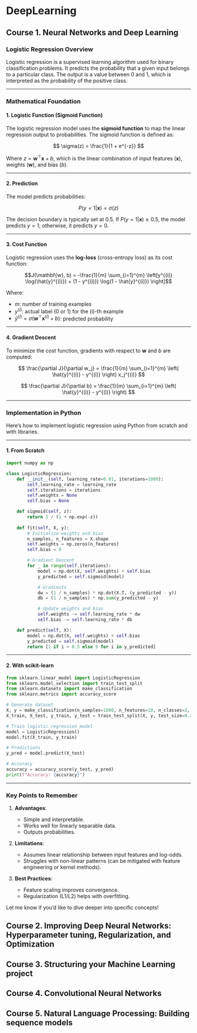 # DeepLearning

## Course 1. Neural Networks and Deep Learning 



### Logistic Regression Overview

Logistic regression is a supervised learning algorithm used for binary classification problems. It predicts the probability that a given input belongs to a particular class. The output is a value between 0 and 1, which is interpreted as the probability of the positive class.

---

### Mathematical Foundation

#### 1. **Logistic Function (Sigmoid Function)**
The logistic regression model uses the **sigmoid function** to map the linear regression output to probabilities. The sigmoid function is defined as:

$$
\sigma(z) = \frac{1}{1 + e^{-z}}
$$

Where $z = \mathbf{w}^\top \mathbf{x} + b$, which is the linear combination of input features ($\mathbf{x}$), weights ($\mathbf{w}$), and bias ($b$).

---

#### 2. **Prediction**
The model predicts probabilities:

$$P(y=1 | \mathbf{x}) = \sigma(z)$$

The decision boundary is typically set at 0.5. If $P(y=1 | \mathbf{x}) \geq 0.5$, the model predicts $y=1$; otherwise, it predicts $y=0$.

---

#### 3. **Cost Function**
Logistic regression uses the **log-loss** (cross-entropy loss) as its cost function:

$$J(\mathbf{w}, b) = -\frac{1}{m} \sum_{i=1}^{m} \left[y^{(i)} \log(\hat{y}^{(i)}) + (1 - y^{(i)}) \log(1 - \hat{y}^{(i)}) \right]$$

Where:
- $m$: number of training examples
- $y^{(i)}$: actual label (0 or 1) for the \(i\)-th example
- $\hat{y}^{(i)} = \sigma(\mathbf{w}^\top \mathbf{x}^{(i)} + b)$: predicted probability

---

#### 4. **Gradient Descent**
To minimize the cost function, gradients with respect to $\mathbf{w}$ and $b$ are computed:

$$
\frac{\partial J}{\partial w_j} = \frac{1}{m} \sum_{i=1}^{m} \left( \hat{y}^{(i)} - y^{(i)} \right) x_j^{(i)}
$$

$$
\frac{\partial J}{\partial b} = \frac{1}{m} \sum_{i=1}^{m} \left( \hat{y}^{(i)} - y^{(i)} \right)
$$

---

### Implementation in Python

Here’s how to implement logistic regression using Python from scratch and with libraries.

---

#### 1. **From Scratch**

```python
import numpy as np

class LogisticRegression:
    def __init__(self, learning_rate=0.01, iterations=1000):
        self.learning_rate = learning_rate
        self.iterations = iterations
        self.weights = None
        self.bias = None

    def sigmoid(self, z):
        return 1 / (1 + np.exp(-z))
    
    def fit(self, X, y):
        # Initialize weights and bias
        n_samples, n_features = X.shape
        self.weights = np.zeros(n_features)
        self.bias = 0

        # Gradient Descent
        for _ in range(self.iterations):
            model = np.dot(X, self.weights) + self.bias
            y_predicted = self.sigmoid(model)

            # Gradients
            dw = (1 / n_samples) * np.dot(X.T, (y_predicted - y))
            db = (1 / n_samples) * np.sum(y_predicted - y)

            # Update weights and bias
            self.weights -= self.learning_rate * dw
            self.bias -= self.learning_rate * db

    def predict(self, X):
        model = np.dot(X, self.weights) + self.bias
        y_predicted = self.sigmoid(model)
        return [1 if i > 0.5 else 0 for i in y_predicted]
```

---

#### 2. **With scikit-learn**

```python
from sklearn.linear_model import LogisticRegression
from sklearn.model_selection import train_test_split
from sklearn.datasets import make_classification
from sklearn.metrics import accuracy_score

# Generate dataset
X, y = make_classification(n_samples=1000, n_features=10, n_classes=2, random_state=42)
X_train, X_test, y_train, y_test = train_test_split(X, y, test_size=0.2, random_state=42)

# Train logistic regression model
model = LogisticRegression()
model.fit(X_train, y_train)

# Predictions
y_pred = model.predict(X_test)

# Accuracy
accuracy = accuracy_score(y_test, y_pred)
print(f"Accuracy: {accuracy}")
```

---

### Key Points to Remember
1. **Advantages**: 
   - Simple and interpretable.
   - Works well for linearly separable data.
   - Outputs probabilities.

2. **Limitations**:
   - Assumes linear relationship between input features and log-odds.
   - Struggles with non-linear patterns (can be mitigated with feature engineering or kernel methods).

3. **Best Practices**:
   - Feature scaling improves convergence.
   - Regularization (L1/L2) helps with overfitting.

Let me know if you’d like to dive deeper into specific concepts!









## Course 2. Improving Deep Neural Networks: Hyperparameter tuning, Regularization, and Optimization 
## Course 3. Structuring your Machine Learning project 
## Course 4. Convolutional Neural Networks 
## Course 5. Natural Language Processing: Building sequence models
